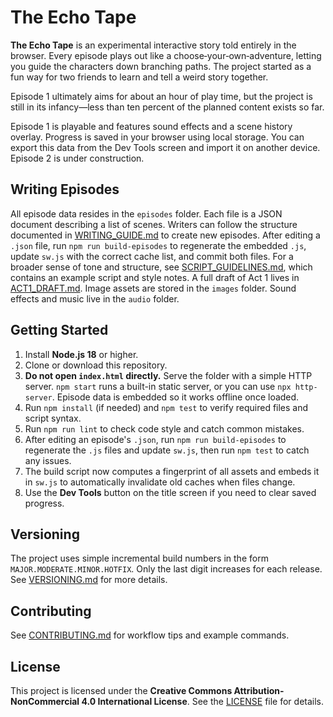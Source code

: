 # The Echo Tape

**The Echo Tape** is an experimental interactive story told entirely in the browser. Every episode plays out like a choose‑your‑own‑adventure, letting you guide the characters down branching paths. The project started as a fun way for two friends to learn and tell a weird story together.

Episode 1 ultimately aims for about an hour of play time, but the project is still in its infancy—less than ten percent of the planned content exists so far.

Episode 1 is playable and features sound effects and a scene history overlay. Progress is saved in your browser using local storage. You can export this data from the Dev Tools screen and import it on another device. Episode 2 is under construction.

## Writing Episodes

All episode data resides in the `episodes` folder. Each file is a JSON document describing a list of scenes. Writers can follow the structure documented in [WRITING_GUIDE.md](WRITING_GUIDE.md) to create new episodes. After editing a `.json` file, run `npm run build-episodes` to regenerate the embedded `.js`, update `sw.js` with the correct cache list, and commit both files.
For a broader sense of tone and structure, see [SCRIPT_GUIDELINES.md](SCRIPT_GUIDELINES.md), which contains an example script and style notes. A full draft of Act&nbsp;1 lives in [ACT1_DRAFT.md](ACT1_DRAFT.md).
Image assets are stored in the `images` folder. Sound effects and music live in the `audio` folder.

## Getting Started

1. Install **Node.js 18** or higher.
2. Clone or download this repository.
3. **Do not open `index.html` directly.** Serve the folder with a simple HTTP server. `npm start` runs a built-in static server, or you can use `npx http-server`. Episode data is embedded so it works offline once loaded.
4. Run `npm install` (if needed) and `npm test` to verify required files and script syntax.
5. Run `npm run lint` to check code style and catch common mistakes.
6. After editing an episode's `.json`, run `npm run build-episodes` to regenerate the `.js` files and update `sw.js`, then run `npm test` to catch any issues.
7. The build script now computes a fingerprint of all assets and embeds it in `sw.js` to automatically invalidate old caches when files change.
8. Use the **Dev Tools** button on the title screen if you need to clear saved progress.

## Versioning

The project uses simple incremental build numbers in the form
`MAJOR.MODERATE.MINOR.HOTFIX`. Only the last digit increases for each
release. See [VERSIONING.md](VERSIONING.md) for more details.
## Contributing

See [CONTRIBUTING.md](CONTRIBUTING.md) for workflow tips and example commands.


## License

This project is licensed under the **Creative Commons Attribution-NonCommercial 4.0 International License**. See the [LICENSE](LICENSE) file for details.

